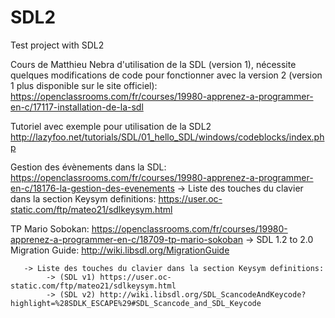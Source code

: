 # SDL2
Test project with SDL2

Cours de Matthieu Nebra d'utilisation de la SDL (version 1), nécessite quelques modifications de code pour fonctionner avec la version 2 (version 1 plus disponible sur le site officiel):
https://openclassrooms.com/fr/courses/19980-apprenez-a-programmer-en-c/17117-installation-de-la-sdl

Tutoriel avec exemple pour utilisation de la SDL2
http://lazyfoo.net/tutorials/SDL/01_hello_SDL/windows/codeblocks/index.php

Gestion des évènements dans la SDL: https://openclassrooms.com/fr/courses/19980-apprenez-a-programmer-en-c/18176-la-gestion-des-evenements
      -> Liste des touches du clavier dans la section Keysym definitions: https://user.oc-static.com/ftp/mateo21/sdlkeysym.html
 
TP Mario Sobokan: https://openclassrooms.com/fr/courses/19980-apprenez-a-programmer-en-c/18709-tp-mario-sokoban
      ->  SDL 1.2 to 2.0 Migration Guide: http://wiki.libsdl.org/MigrationGuide
      
       -> Liste des touches du clavier dans la section Keysym definitions: 
            -> (SDL v1) https://user.oc-static.com/ftp/mateo21/sdlkeysym.html
            -> (SDL v2) http://wiki.libsdl.org/SDL_ScancodeAndKeycode?highlight=%28SDLK_ESCAPE%29#SDL_Scancode_and_SDL_Keycode


